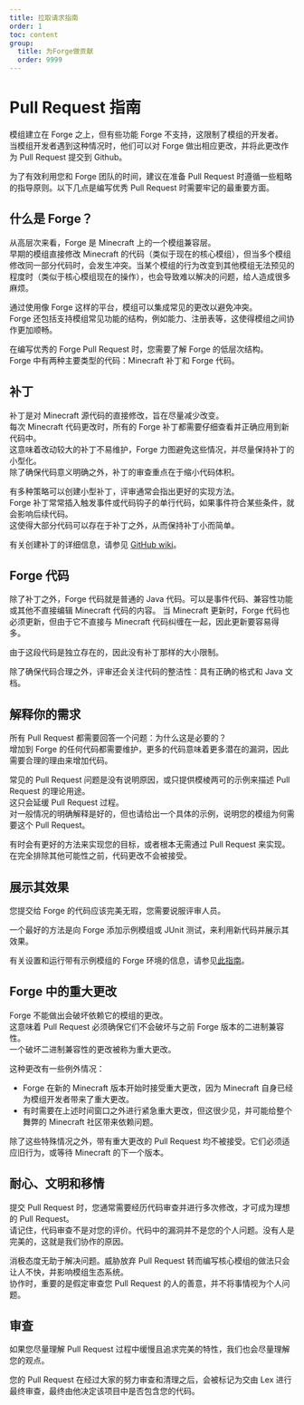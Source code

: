 ```yaml
---
title: 拉取请求指南
order: 1
toc: content
group:
  title: 为Forge做贡献
  order: 9999
---
```

Pull Request 指南
================

模组建立在 Forge 之上，但有些功能 Forge 不支持，这限制了模组的开发者。  
当模组开发者遇到这种情况时，他们可以对 Forge 做出相应更改，并将此更改作为 Pull Request 提交到 Github。

为了有效利用您和 Forge 团队的时间，建议在准备 Pull Request 时遵循一些粗略的指导原则。以下几点是编写优秀 Pull Request 时需要牢记的最重要方面。

什么是 Forge？
----------------

从高层次来看，Forge 是 Minecraft 上的一个模组兼容层。  
早期的模组直接修改 Minecraft 的代码（类似于现在的核心模组），但当多个模组修改同一部分代码时，会发生冲突。当某个模组的行为改变到其他模组无法预见的程度时（类似于核心模组现在的操作），也会导致难以解决的问题，给人造成很多麻烦。

通过使用像 Forge 这样的平台，模组可以集成常见的更改以避免冲突。  
Forge 还包括支持模组常见功能的结构，例如能力、注册表等，这使得模组之间协作更加顺畅。

在编写优秀的 Forge Pull Request 时，您需要了解 Forge 的低层次结构。  
Forge 中有两种主要类型的代码：Minecraft 补丁和 Forge 代码。

补丁
--------

补丁是对 Minecraft 源代码的直接修改，旨在尽量减少改变。  
每次 Minecraft 代码更改时，所有的 Forge 补丁都需要仔细查看并正确应用到新代码中。  
这意味着改动较大的补丁不易维护，Forge 力图避免这些情况，并尽量保持补丁的小型化。  
除了确保代码意义明确之外，补丁的审查重点在于缩小代码体积。

有多种策略可以创建小型补丁，评审通常会指出更好的实现方法。  
Forge 补丁常常插入触发事件或代码钩子的单行代码，如果事件符合某些条件，就会影响后续代码。  
这使得大部分代码可以存在于补丁之外，从而保持补丁小而简单。

有关创建补丁的详细信息，请参见 [GitHub wiki][patches]。

Forge 代码
----------

除了补丁之外，Forge 代码就是普通的 Java 代码。可以是事件代码、兼容性功能或其他不直接编辑 Minecraft 代码的内容。
当 Minecraft 更新时，Forge 代码也必须更新，但由于它不直接与 Minecraft 代码纠缠在一起，因此更新要容易得多。

由于这段代码是独立存在的，因此没有补丁那样的大小限制。

除了确保代码合理之外，评审还会关注代码的整洁性：具有正确的格式和 Java 文档。

解释你的需求
----------------

所有 Pull Request 都需要回答一个问题：为什么这是必要的？  
增加到 Forge 的任何代码都需要维护，更多的代码意味着更多潜在的漏洞，因此需要合理的理由来增加代码。

常见的 Pull Request 问题是没有说明原因，或只提供模棱两可的示例来描述 Pull Request 的理论用途。  
这只会延缓 Pull Request 过程。  
对一般情况的明确解释是好的，但也请给出一个具体的示例，说明您的模组为何需要这个 Pull Request。

有时会有更好的方法来实现您的目标，或者根本无需通过 Pull Request 来实现。在完全排除其他可能性之前，代码更改不会被接受。

展示其效果
------------------

您提交给 Forge 的代码应该完美无瑕，您需要说服评审人员。  

一个最好的方法是向 Forge 添加示例模组或 JUnit 测试，来利用新代码并展示其效果。  

有关设置和运行带有示例模组的 Forge 环境的信息，请参见[此指南][forgeenv]。

Forge 中的重大更改
-------------------------

Forge 不能做出会破坏依赖它的模组的更改。  
这意味着 Pull Request 必须确保它们不会破坏与之前 Forge 版本的二进制兼容性。  
一个破坏二进制兼容性的更改被称为重大更改。

这种更改有一些例外情况：

* Forge 在新的 Minecraft 版本开始时接受重大更改，因为 Minecraft 自身已经为模组开发者带来了重大更改。  
* 有时需要在上述时间窗口之外进行紧急重大更改，但这很少见，并可能给整个舞弊的 Minecraft 社区带来依赖问题。

除了这些特殊情况之外，带有重大更改的 Pull Request 均不被接受。它们必须适应旧行为，或等待 Minecraft 的下一个版本。

耐心、文明和移情
--------------------------------

提交 Pull Request 时，您通常需要经历代码审查并进行多次修改，才可成为理想的 Pull Request。  
请记住，代码审查不是对您的评价。代码中的漏洞并不是您的个人问题。没有人是完美的，这就是我们协作的原因。 

消极态度无助于解决问题。威胁放弃 Pull Request 转而编写核心模组的做法只会让人不快，并影响模组生态系统。  
协作时，重要的是假定审查您 Pull Request 的人的善意，并不将事情视为个人问题。

审查
------

如果您尽量理解 Pull Request 过程中缓慢且追求完美的特性，我们也会尽量理解您的观点。

您的 Pull Request 在经过大家的努力审查和清理之后，会被标记为交由 Lex 进行最终审查，最终由他决定该项目中是否包含您的代码。

[patches]: https://github.com/MinecraftForge/MinecraftForge/wiki/If-you-want-to-contribute-to-Forge#conventions-for-coding-patches-for-a-minecraft-class-javapatch
[forgeenv]: ./index.md